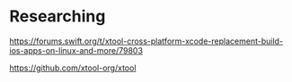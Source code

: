 

# Researching

https://forums.swift.org/t/xtool-cross-platform-xcode-replacement-build-ios-apps-on-linux-and-more/79803

https://github.com/xtool-org/xtool